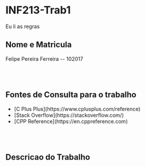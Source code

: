 # INF213-Trab1

<p>Eu li as regras</p>

<h2>Nome e Matricula</h2>
<p>Felipe Pereira Ferreira -- 102017</p>
</br>
</br>


<h2>Fontes de Consulta para o trabalho</h2>

<ul>
<li>[C Plus Plus](https://www.cplusplus.com/reference)</li>
<li>[Stack Overflow](https://stackoverflow.com/)</li>
<li>[CPP Reference](https://en.cppreference.com)</li>

</ul>

</br>
</br>

<h2>Descricao do Trabalho</h2>
<p></p>


